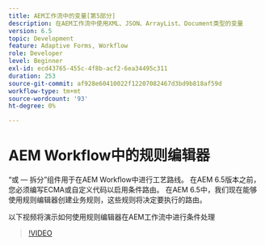 ```yaml
---
title: AEM工作流中的变量[第5部分]
description: 在AEM工作流中使用XML、JSON、ArrayList、Document类型的变量
version: 6.5
topic: Development
feature: Adaptive Forms, Workflow
role: Developer
level: Beginner
exl-id: ecd43765-455c-4f8b-acf2-6ea34495c311
duration: 253
source-git-commit: af928e60410022f12207082467d3bd9b818af59d
workflow-type: tm+mt
source-wordcount: '93'
ht-degree: 0%

---
```


# AEM Workflow中的规则编辑器

“或 — 拆分”组件用于在AEM Workflow中进行工艺路线。 在AEM 6.5版本之前，您必须编写ECMA或自定义代码以启用条件路由。 在AEM 6.5中，我们现在能够使用规则编辑器创建业务规则，这些规则将决定要执行的路由。

以下视频将演示如何使用规则编辑器在AEM工作流中进行条件处理

>[!VIDEO](https://video.tv.adobe.com/v/26362?quality=12&learn=on)


